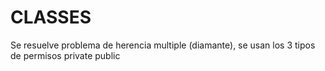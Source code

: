 # CLASSES
Se resuelve problema de herencia multiple (diamante), se usan los 3 tipos de permisos private public 
